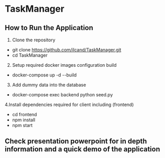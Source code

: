 # TaskManager

## How to Run the Application

1. Clone the repository
  - git clone https://github.com/ilcand/TaskManager.git
  - cd TaskManager

2. Setup required docker images configuration build 
  - docker-compose up -d --build 

3. Add dummy data into the database
  - docker-compose exec backend python seed.py

4.Install dependencies required for client including (frontend)
  - cd frontend
  - npm install
  - npm start

## Check presentation powerpoint for in depth information and a quick demo of the application

